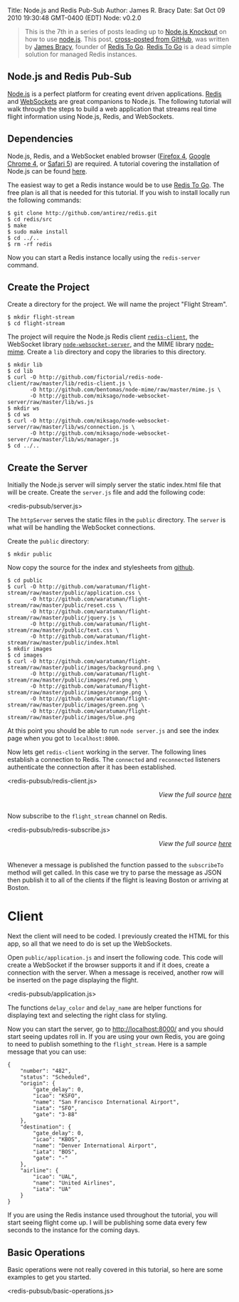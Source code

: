 Title: Node.js and Redis Pub-Sub
Author: James R. Bracy
Date: Sat Oct 09 2010 19:30:48 GMT-0400 (EDT)
Node: v0.2.0

> This is the 7th in a series of posts leading up to [Node.js Knockout](http://nodeknockout.com/) on how to use [node.js](http://nodejs.org/). This post, [cross-posted from GitHub](http://github.com/waratuman/flight-stream), was written by [James Bracy](http://github.com/waratuman), founder of [Redis To Go](http://redistogo.com). [Redis To Go](http://redistogo.com) is a dead simple solution for managed Redis instances.

## Node.js and Redis Pub-Sub

[Node.js](http://nodejs.org/) is a perfect platform for creating event driven
applications. [Redis](http://code.google.com/p/redis/) and [WebSockets](http://en.wikipedia.org/wiki/WebSockets)
are great companions to Node.js. The following tutorial will walk through the
steps to build a web application that streams real time flight information
using Node.js, Redis, and WebSockets.

## Dependencies

Node.js, Redis, and a WebSocket enabled browser ([Firefox 4](http://www.mozilla.com/en-US/firefox/beta/),
[Google Chrome 4](http://www.google.com/chrome), or [Safari 5](http://www.apple.com/safari/))
are required. A tutorial covering the installation of Node.js can be found
[here](http://nodeknockout.posterous.com/countdown-to-knockout-post-1-how-to-install-n).

The easiest way to get a Redis instance would be to use [Redis To Go](http://redistogo.com/).
The free plan is all that is needed for this tutorial. If you wish to install
locally run the following commands:

    $ git clone http://github.com/antirez/redis.git
    $ cd redis/src
    $ make
    $ sudo make install
    $ cd ../..
    $ rm -rf redis

Now you can start a Redis instance locally using the `redis-server` command.

## Create the Project

Create a directory for the project. We will name the project "Flight Stream".

    $ mkdir flight-stream
    $ cd flight-stream
    
The project will require the Node.js Redis client [`redis-client`](http://github.com/fictorial/redis-node-client),
the WebSocket library [`node-websocket-server`](http://github.com/miksago/node-websocket-server),
and the MIME library [node-mime](http://github.com/bentomas/node-mime). Create
a `lib` directory and copy the libraries to this directory.

    $ mkdir lib
    $ cd lib
    $ curl -O http://github.com/fictorial/redis-node-client/raw/master/lib/redis-client.js \
           -O http://github.com/bentomas/node-mime/raw/master/mime.js \
           -O http://github.com/miksago/node-websocket-server/raw/master/lib/ws.js
    $ mkdir ws
    $ cd ws
    $ curl -O http://github.com/miksago/node-websocket-server/raw/master/lib/ws/connection.js \
           -O http://github.com/miksago/node-websocket-server/raw/master/lib/ws/manager.js
    $ cd ../..

## Create the Server

Initially the Node.js server will simply server the static index.html file that
will be create. Create the `server.js` file and add the following code:

<redis-pubsub/server.js>

The `httpServer` serves the static files in the `public` directory. The
`server` is what will be handling the WebSocket connections.

Create the `public` directory:

    $ mkdir public

Now copy the source for the index and stylesheets from [github](http://github.com/waratuman/flight-stream).

    $ cd public
    $ curl -O http://github.com/waratuman/flight-stream/raw/master/public/application.css \
           -O http://github.com/waratuman/flight-stream/raw/master/public/reset.css \
           -O http://github.com/waratuman/flight-stream/raw/master/public/jquery.js \
           -O http://github.com/waratuman/flight-stream/raw/master/public/text.css \
           -O http://github.com/waratuman/flight-stream/raw/master/public/index.html
    $ mkdir images
    $ cd images
    $ curl -O http://github.com/waratuman/flight-stream/raw/master/public/images/background.png \
           -O http://github.com/waratuman/flight-stream/raw/master/public/images/red.png \
           -O http://github.com/waratuman/flight-stream/raw/master/public/images/orange.png \
           -O http://github.com/waratuman/flight-stream/raw/master/public/images/green.png \
           -O http://github.com/waratuman/flight-stream/raw/master/public/images/blue.png
    
At this point you should be able to run `node server.js` and see the index
page when you got to `localhost:8000`.

Now lets get `redis-client` working in the server. The following lines
establish a connection to Redis. The `connected` and `reconnected` listeners
authenticate the connection after it has been established.

<redis-pubsub/redis-client.js>

<cite style="float: right;">View the full source [here](http://github.com/waratuman/flight-stream/blob/master/server.js)</cite>
<br /><br />

Now subscribe to the `flight_stream` channel on Redis.

<redis-pubsub/redis-subscribe.js>

<cite style="float: right;">View the full source [here](http://github.com/waratuman/flight-stream/blob/master/server.js)</cite>
<br /><br />

Whenever a message is published the function passed to the `subscribeTo`
method will get called. In this case we try to parse the message as JSON then
publish it to all of the clients if the flight is leaving Boston or arriving
at Boston.

# Client

Next the client will need to be coded. I previously created the HTML for this
app, so all that we need to do is set up the WebSockets.

Open `public/application.js` and insert the following code. This code will
create a WebSocket if the browser supports it and if it does, create a
connection with the server. When a message is received, another row will be
inserted on the page displaying the flight.

<redis-pubsub/application.js>

The functions `delay_color` and `delay_name` are helper functions for
displaying text and selecting the right class for styling.

Now you can start the server, go to [http://localhost:8000/](http://localhost:8000/)
and you should start seeing updates roll in. If you are using your own Redis,
you are going to need to publish something to the `flight_stream`. Here is a 
sample message that you can use:

    {
        "number": "482",
        "status": "Scheduled",
        "origin": {
            "gate_delay": 0,
            "icao": "KSFO",
            "name": "San Francisco International Airport",
            "iata": "SFO",
            "gate": "3-88"
        },
        "destination": {
            "gate_delay": 0,
            "icao": "KBOS",
            "name": "Denver International Airport",
            "iata": "BOS",
            "gate": "-"
        },
        "airline": {
            "icao": "UAL",
            "name": "United Airlines",
            "iata": "UA"
        }
    }
    
If you are using the Redis instance used throughout the tutorial, you will
start seeing flight come up. I will be publishing some data every few seconds
to the instance for the coming days.

## Basic Operations

Basic operations were not really covered in this tutorial, so here are some
examples to get you started.

<redis-pubsub/basic-operations.js>

